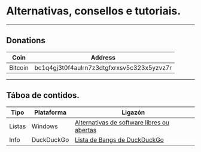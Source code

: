 # Alternativas, consellos e tutoriais.

--------

## Donations
| Coin    | Address                                    |
| ------------ | ------------                          |
| Bitcoin | bc1q4gj3t0f4aulrn7z3dtgfxrxsv5c323x5yzvz7r |

----

## Táboa de contidos.

| Tipo 				| Plataforma 	| Ligazón 																|
| ------------ 		| ------------- | ------------- 														|
| Listas 			| Windows 		| [Alternativas de software libres ou abertas](librealternativaswin.md) |
| Info 				| DuckDuckGo 	| [Lista de Bangs de DuckDuckGo](bangs.md) 								|
